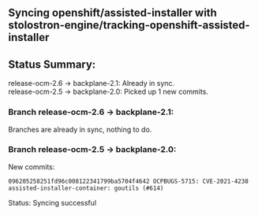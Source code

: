 ## Syncing openshift/assisted-installer with stolostron-engine/tracking-openshift-assisted-installer

## Status Summary:

release-ocm-2.6 -> backplane-2.1: Already in sync.  
release-ocm-2.5 -> backplane-2.0: Picked up 1 new commits.  

### Branch release-ocm-2.6 -> backplane-2.1:

Branches are already in sync, nothing to do.

### Branch release-ocm-2.5 -> backplane-2.0:

New commits:

```
096205258251fd96c008122341799ba5704f4642 OCPBUGS-5715: CVE-2021-4238 assisted-installer-container: goutils (#614)
```

Status: Syncing successful
